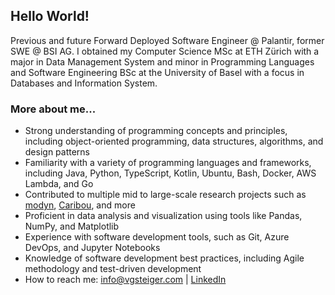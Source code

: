 ## Hello World!

Previous and future Forward Deployed Software Engineer @ Palantir, former SWE @ BSI AG. I obtained my Computer Science MSc at ETH Zürich with a major in Data Management System and minor in Programming Languages and Software Engineering BSc at the University of Basel with a focus in Databases and Information System.

### More about me...
- Strong understanding of programming concepts and principles, including object-oriented programming, data structures, algorithms, and design patterns
- Familiarity with a variety of programming languages and frameworks, including Java, Python, TypeScript, Kotlin, Ubuntu, Bash, Docker, AWS Lambda, and Go
- Contributed to multiple mid to large-scale research projects such as [modyn](https://github.com/eth-easl/modyn), [Caribou](https://github.com/ubc-cirrus-lab/caribou), and more
- Proficient in data analysis and visualization using tools like Pandas, NumPy, and Matplotlib
- Experience with software development tools, such as Git, Azure DevOps, and Jupyter Notebooks
- Knowledge of software development best practices, including Agile methodology and test-driven development
- How to reach me: info@vgsteiger.com | [LinkedIn](https://www.linkedin.com/in/viktor-gsteiger/)

